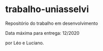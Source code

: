 # trabalho-uniasselvi
Repositório do trabalho em desenvolvimento 

Data máxima para entrega: 12/2020

por Léo e Luciano.
